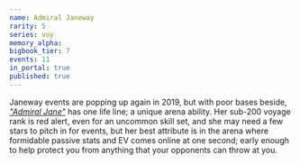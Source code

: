 ```yaml
---
name: Admiral Janeway
rarity: 5
series: voy
memory_alpha:
bigbook_tier: 7
events: 11
in_portal: true
published: true
---
```


Janeway events are popping up again in 2019, but with poor bases beside, [_"Admiral Jane"_](https://www.imdb.com/title/tt0708922/quotes/qt0970104) has one life line; a unique arena ability. Her sub-200 voyage rank is red alert, even for an uncommon skill set, and she may need a few stars to pitch in for events, but her best attribute is in the arena where formidable passive stats and EV comes online at one second; early enough to help protect you from anything that your opponents can throw at you.

